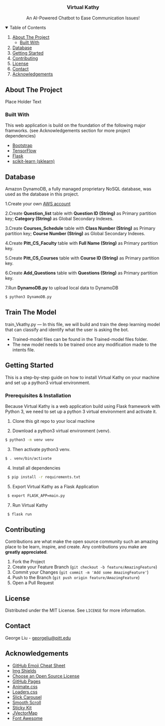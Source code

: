 <!-- PROJECT LOGO -->
<br />
<p align="center">

  <h3 align="center">Virtual Kathy</h3>

  <p align="center">
    An AI-Powered Chatbot to Ease Communication Issues!
  </p>
  
</p>

<!-- TABLE OF CONTENTS -->
<details open="open">
  <summary>Table of Contents</summary>
  <ol>
    <li>
      <a href="#about-the-project">About The Project</a>
      <ul>
        <li><a href="#built-with">Built With</a></li>
      </ul>
    </li>
    <li><a href="#database">Database</a></li>
    <li>
      <a href="#getting-started">Getting Started</a>
    </li>
    <li><a href="#contributing">Contributing</a></li>
    <li><a href="#license">License</a></li>
    <li><a href="#contact">Contact</a></li>
    <li><a href="#acknowledgements">Acknowledgements</a></li>
  </ol>
</details>



<!-- ABOUT THE PROJECT -->
## About The Project

Place Holder Text

### Built With

This web application is build on the foundation of the following major framworks. (see Acknowledgements section for more project dependencies)
* [Bootstrap](https://getbootstrap.com)
* [TensorFlow](https://www.tensorflow.org)
* [Flask](https://flask.palletsprojects.com/en/1.1.x/)
* [scikit-learn (sklearn)](https://scikit-learn.org/stable/)


<!-- Database -->
## Database

Amazon DynamoDB, a fully managed proprietary NoSQL database, was used as the database in this project.

1.Create your own [AWS account](https://aws.amazon.com/)

2.Create **Question_list** table with **Question ID (String)** as Primary partition key; **Category (String)** as Global Secondary Indexes. 

3.Create **Courses_Schedule** table with **Class Number (String)** as Primary partition key; **Course Number (String)** as Global Secondary Indexes. 

4.Create **Pitt_CS_Faculty** table with **Full Name (String)** as Primary partition key.

5.Create **Pitt_CS_Courses** table with **Course ID (String)** as Primary partition key.

6.Create **Add_Questions** table with **Questions (String)** as Primary partition key.

7.Run **DynamoDB.py** to upload local data to DynamoDB
  ```sh
  $ python3 DynamoDB.py
  ```



<!-- Train The Model -->
## Train The Model
train_Vkathy.py — In this file, we will build and train the deep learning model that can classify and identify what the user is asking the bot.

- Trained-model files can be found in the Trained-model files folder.
- The new model needs to be trained once any modification made to the intents file. 




<!-- GETTING STARTED -->
## Getting Started

This is a step-by-step guide on how to install Virtual Kathy on your machine and set up a python3 virtual environment.

### Prerequisites & Installation

Because Virtual Kathy is a web application build using Flask framework with Python 3, we need to set up a python 3 virtual environment and activate it.

1. Clone this git repo to your local machine

2. Download a python3 virtual environment (venv).
  ```sh
  $ python3 -m venv venv
  ```
3. Then activate python3 venv.
  ```sh
  $ . venv/bin/activate
  ```
4. Install all dependencies
 ```sh
  $ pip install -r requirements.txt
  ```
5. Export Virtual Kathy as a Flask Application
 ```sh
  $ export FLASK_APP=main.py
  ```
7. Run Virtual Kathy
 ```sh
  $ flask run
  ```



<!-- CONTRIBUTING -->
## Contributing

Contributions are what make the open source community such an amazing place to be learn, inspire, and create. Any contributions you make are **greatly appreciated**.

1. Fork the Project
2. Create your Feature Branch (`git checkout -b feature/AmazingFeature`)
3. Commit your Changes (`git commit -m 'Add some AmazingFeature'`)
4. Push to the Branch (`git push origin feature/AmazingFeature`)
5. Open a Pull Request



<!-- LICENSE -->
## License

Distributed under the MIT License. See `LICENSE` for more information.



<!-- CONTACT -->
## Contact

George Liu - georgeliu@pitt.edu



<!-- ACKNOWLEDGEMENTS -->
## Acknowledgements
* [GitHub Emoji Cheat Sheet](https://www.webpagefx.com/tools/emoji-cheat-sheet)
* [Img Shields](https://shields.io)
* [Choose an Open Source License](https://choosealicense.com)
* [GitHub Pages](https://pages.github.com)
* [Animate.css](https://daneden.github.io/animate.css)
* [Loaders.css](https://connoratherton.com/loaders)
* [Slick Carousel](https://kenwheeler.github.io/slick)
* [Smooth Scroll](https://github.com/cferdinandi/smooth-scroll)
* [Sticky Kit](http://leafo.net/sticky-kit)
* [JVectorMap](http://jvectormap.com)
* [Font Awesome](https://fontawesome.com)





<!-- MARKDOWN LINKS & IMAGES -->
<!-- https://www.markdownguide.org/basic-syntax/#reference-style-links -->
[contributors-shield]: https://img.shields.io/github/contributors/othneildrew/Best-README-Template.svg?style=for-the-badge
[contributors-url]: https://github.com/othneildrew/Best-README-Template/graphs/contributors
[forks-shield]: https://img.shields.io/github/forks/othneildrew/Best-README-Template.svg?style=for-the-badge
[forks-url]: https://github.com/othneildrew/Best-README-Template/network/members
[stars-shield]: https://img.shields.io/github/stars/othneildrew/Best-README-Template.svg?style=for-the-badge
[stars-url]: https://github.com/othneildrew/Best-README-Template/stargazers
[issues-shield]: https://img.shields.io/github/issues/othneildrew/Best-README-Template.svg?style=for-the-badge
[issues-url]: https://github.com/othneildrew/Best-README-Template/issues
[license-shield]: https://img.shields.io/github/license/othneildrew/Best-README-Template.svg?style=for-the-badge
[license-url]: https://github.com/othneildrew/Best-README-Template/blob/master/LICENSE.txt
[linkedin-shield]: https://img.shields.io/badge/-LinkedIn-black.svg?style=for-the-badge&logo=linkedin&colorB=555
[linkedin-url]: https://linkedin.com/in/othneildrew
[product-screenshot]: images/screenshot.png
